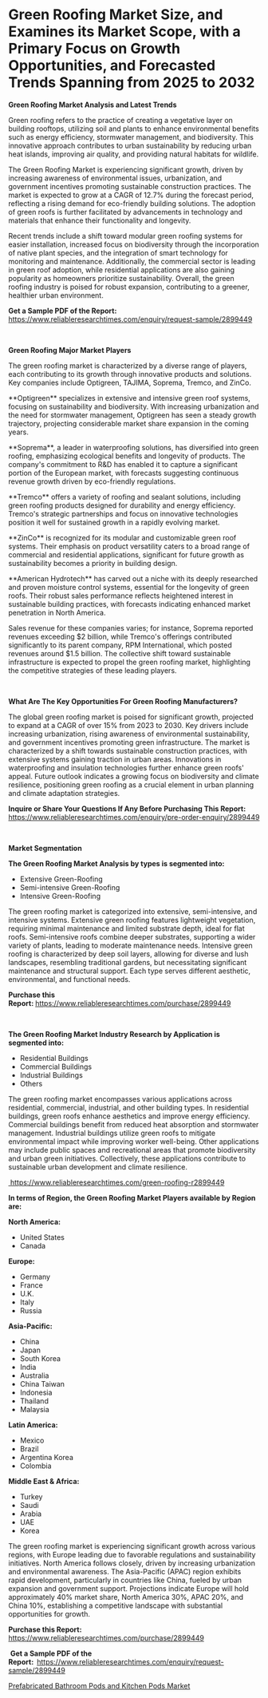 <p><h1>Green Roofing Market Size, and Examines its Market Scope, with a Primary Focus on Growth Opportunities, and Forecasted Trends Spanning from 2025 to 2032</h1></p><p><strong>Green Roofing Market Analysis and Latest Trends</strong></p>
<p><p>Green roofing refers to the practice of creating a vegetative layer on building rooftops, utilizing soil and plants to enhance environmental benefits such as energy efficiency, stormwater management, and biodiversity. This innovative approach contributes to urban sustainability by reducing urban heat islands, improving air quality, and providing natural habitats for wildlife.</p><p>The Green Roofing Market is experiencing significant growth, driven by increasing awareness of environmental issues, urbanization, and government incentives promoting sustainable construction practices. The market is expected to grow at a CAGR of 12.7% during the forecast period, reflecting a rising demand for eco-friendly building solutions. The adoption of green roofs is further facilitated by advancements in technology and materials that enhance their functionality and longevity.</p><p>Recent trends include a shift toward modular green roofing systems for easier installation, increased focus on biodiversity through the incorporation of native plant species, and the integration of smart technology for monitoring and maintenance. Additionally, the commercial sector is leading in green roof adoption, while residential applications are also gaining popularity as homeowners prioritize sustainability. Overall, the green roofing industry is poised for robust expansion, contributing to a greener, healthier urban environment.</p></p>
<p><strong>Get a Sample PDF of the Report:&nbsp;</strong> <a href="https://www.reliableresearchtimes.com/enquiry/request-sample/2899449?utm_campaign=3358&utm_medium=2&utm_source=Github&utm_content=ia&utm_term=15032025&utm_id=green-roofing">https://www.reliableresearchtimes.com/enquiry/request-sample/2899449</a></p>
<p>&nbsp;</p>
<p><strong>Green Roofing Major Market Players</strong></p>
<p><p>The green roofing market is characterized by a diverse range of players, each contributing to its growth through innovative products and solutions. Key companies include Optigreen, TAJIMA, Soprema, Tremco, and ZinCo.</p><p>**Optigreen** specializes in extensive and intensive green roof systems, focusing on sustainability and biodiversity. With increasing urbanization and the need for stormwater management, Optigreen has seen a steady growth trajectory, projecting considerable market share expansion in the coming years.</p><p>**Soprema**, a leader in waterproofing solutions, has diversified into green roofing, emphasizing ecological benefits and longevity of products. The company's commitment to R&D has enabled it to capture a significant portion of the European market, with forecasts suggesting continuous revenue growth driven by eco-friendly regulations.</p><p>**Tremco** offers a variety of roofing and sealant solutions, including green roofing products designed for durability and energy efficiency. Tremco's strategic partnerships and focus on innovative technologies position it well for sustained growth in a rapidly evolving market.</p><p>**ZinCo** is recognized for its modular and customizable green roof systems. Their emphasis on product versatility caters to a broad range of commercial and residential applications, significant for future growth as sustainability becomes a priority in building design.</p><p>**American Hydrotech** has carved out a niche with its deeply researched and proven moisture control systems, essential for the longevity of green roofs. Their robust sales performance reflects heightened interest in sustainable building practices, with forecasts indicating enhanced market penetration in North America.</p><p>Sales revenue for these companies varies; for instance, Soprema reported revenues exceeding $2 billion, while Tremco's offerings contributed significantly to its parent company, RPM International, which posted revenues around $1.5 billion. The collective shift toward sustainable infrastructure is expected to propel the green roofing market, highlighting the competitive strategies of these leading players.</p></p>
<p>&nbsp;</p>
<p><strong>What Are The Key Opportunities For Green Roofing Manufacturers?</strong></p>
<p><p>The global green roofing market is poised for significant growth, projected to expand at a CAGR of over 15% from 2023 to 2030. Key drivers include increasing urbanization, rising awareness of environmental sustainability, and government incentives promoting green infrastructure. The market is characterized by a shift towards sustainable construction practices, with extensive systems gaining traction in urban areas. Innovations in waterproofing and insulation technologies further enhance green roofs' appeal. Future outlook indicates a growing focus on biodiversity and climate resilience, positioning green roofing as a crucial element in urban planning and climate adaptation strategies.</p></p>
<p><strong>Inquire or Share Your Questions If Any Before Purchasing This Report:</strong> <a href="https://www.reliableresearchtimes.com/enquiry/pre-order-enquiry/2899449?utm_campaign=3358&utm_medium=2&utm_source=Github&utm_content=ia&utm_term=15032025&utm_id=green-roofing">https://www.reliableresearchtimes.com/enquiry/pre-order-enquiry/2899449</a></p>
<p>&nbsp;</p>
<p><strong>Market Segmentation</strong></p>
<p><strong>The Green Roofing Market Analysis by types is segmented into:</strong></p>
<p><ul><li>Extensive Green-Roofing</li><li>Semi-intensive Green-Roofing</li><li>Intensive Green-Roofing</li></ul></p>
<p><p>The green roofing market is categorized into extensive, semi-intensive, and intensive systems. Extensive green roofing features lightweight vegetation, requiring minimal maintenance and limited substrate depth, ideal for flat roofs. Semi-intensive roofs combine deeper substrates, supporting a wider variety of plants, leading to moderate maintenance needs. Intensive green roofing is characterized by deep soil layers, allowing for diverse and lush landscapes, resembling traditional gardens, but necessitating significant maintenance and structural support. Each type serves different aesthetic, environmental, and functional needs.</p></p>
<p><strong>Purchase this Report:&nbsp;</strong><a href="https://www.reliableresearchtimes.com/purchase/2899449?utm_campaign=3358&utm_medium=2&utm_source=Github&utm_content=ia&utm_term=15032025&utm_id=green-roofing">https://www.reliableresearchtimes.com/purchase/2899449</a></p>
<p>&nbsp;</p>
<p><strong>The Green Roofing Market Industry Research by Application is segmented into:</strong></p>
<p><ul><li>Residential Buildings</li><li>Commercial Buildings</li><li>Industrial Buildings</li><li>Others</li></ul></p>
<p><p>The green roofing market encompasses various applications across residential, commercial, industrial, and other building types. In residential buildings, green roofs enhance aesthetics and improve energy efficiency. Commercial buildings benefit from reduced heat absorption and stormwater management. Industrial buildings utilize green roofs to mitigate environmental impact while improving worker well-being. Other applications may include public spaces and recreational areas that promote biodiversity and urban green initiatives. Collectively, these applications contribute to sustainable urban development and climate resilience.</p></p>
<p><a href="https://www.reliableresearchtimes.com/green-roofing-r2899449?utm_campaign=3358&utm_medium=2&utm_source=Github&utm_content=ia&utm_term=15032025&utm_id=green-roofing">&nbsp;https://www.reliableresearchtimes.com/green-roofing-r2899449</a></p>
<p><strong>In terms of Region, the Green Roofing Market Players available by Region are:</strong></p>
<p>
    <p> <strong> North America: </strong>
        <ul>
            <li>United States</li>
            <li>Canada</li>
        </ul>
        </p> 
    <p> <strong> Europe: </strong>
        <ul>
            <li>Germany</li>
            <li>France</li>
            <li>U.K.</li>
            <li>Italy</li>
            <li>Russia</li>
        </ul>
        </p> 
    <p> <strong> Asia-Pacific: </strong>
        <ul>
            <li>China</li>
            <li>Japan</li>
            <li>South Korea</li>
            <li>India</li>
            <li>Australia</li>
            <li>China Taiwan</li>
            <li>Indonesia</li>
            <li>Thailand</li>
            <li>Malaysia</li>
        </ul>
        </p> 
    <p> <strong> Latin America: </strong>
        <ul>
            <li>Mexico</li>
            <li>Brazil</li>
            <li>Argentina Korea</li>
            <li>Colombia</li>
        </ul>
        </p> 
    <p> <strong> Middle East & Africa: </strong>
        <ul>
            <li>Turkey</li>
            <li>Saudi</li>
            <li>Arabia</li>
            <li>UAE</li>
            <li>Korea</li>
        </ul>
    </p>
    </p>
<p><p>The green roofing market is experiencing significant growth across various regions, with Europe leading due to favorable regulations and sustainability initiatives. North America follows closely, driven by increasing urbanization and environmental awareness. The Asia-Pacific (APAC) region exhibits rapid development, particularly in countries like China, fueled by urban expansion and government support. Projections indicate Europe will hold approximately 40% market share, North America 30%, APAC 20%, and China 10%, establishing a competitive landscape with substantial opportunities for growth.</p></p>
<p><strong>Purchase this Report: </strong><a href="https://www.reliableresearchtimes.com/purchase/2899449?utm_campaign=3358&utm_medium=2&utm_source=Github&utm_content=ia&utm_term=15032025&utm_id=green-roofing">https://www.reliableresearchtimes.com/purchase/2899449</a></p>
<p>&nbsp;<strong>Get a Sample PDF of the Report:&nbsp;&nbsp;</strong><a href="https://www.reliableresearchtimes.com/enquiry/request-sample/2899449?utm_campaign=3358&utm_medium=2&utm_source=Github&utm_content=ia&utm_term=15032025&utm_id=green-roofing">https://www.reliableresearchtimes.com/enquiry/request-sample/2899449</a></p>
<p><strong></strong></p>
<p><p><a href="https://github.com/samesdufloiw/Market-Research-Report-List-1/blob/main/prefabricated-bathroom-pods-and-kitchen-pods-market.md?utm_campaign=3358&utm_medium=2&utm_source=Github&utm_content=ia&utm_term=15032025&utm_id=green-roofing">Prefabricated Bathroom Pods and Kitchen Pods Market</a></p></p>